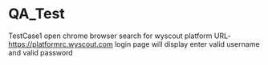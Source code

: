 # QA_Test 
TestCase1
open chrome browser
search for wyscout platform URL-https://platformrc.wyscout.com
login page will display
enter valid username and valid password
